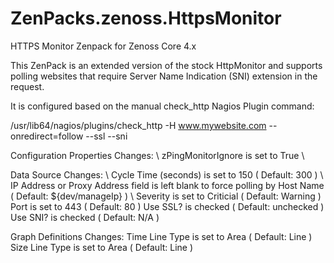 # ZenPacks.zenoss.HttpsMonitor
HTTPS Monitor Zenpack for Zenoss Core 4.x

This ZenPack is an extended version of the stock HttpMonitor and supports polling websites that require Server Name Indication (SNI) extension in the request.

It is configured based on the manual check_http Nagios Plugin command:

/usr/lib64/nagios/plugins/check_http -H www.mywebsite.com --onredirect=follow --ssl --sni

Configuration Properties Changes: \\
zPingMonitorIgnore is set to True \\

Data Source Changes: \\
Cycle Time (seconds) is set to 150 ( Default: 300 ) \\
IP Address or Proxy Address field is left blank to force polling by Host Name ( Default: ${dev/manageIp} ) \\
Severity is set to Criticial ( Default: Warning )
Port is set to 443 ( Default: 80 )
Use SSL? is checked ( Default: unchecked )
Use SNI? is checked ( Default: N/A )

Graph Definitions Changes:
Time Line Type is set to Area ( Default: Line )
Size Line Type is set to Area ( Default: Line )
